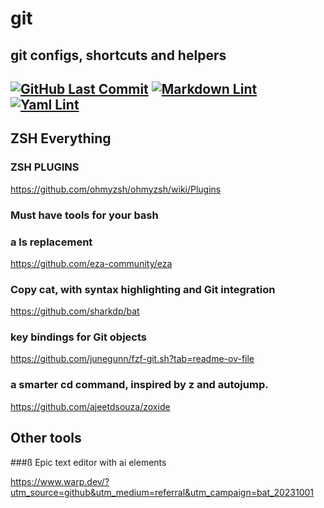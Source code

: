 # git

## git configs, shortcuts and helpers

[![GitHub Last Commit](https://img.shields.io/github/last-commit/curtisdingdong/git?logo=github)](https://github.com/curtisdingdong/bash/commits/master)
[![Markdown Lint](https://github.com/curtisdingdong/bash/actions/workflows/markdown.yaml/badge.svg)](https://github.com/curtisdingdong/bash/actions/workflows/markdown.yaml)
[![Yaml Lint](https://github.com/curtisdingdong/bash/actions/workflows/yamllint.yaml/badge.svg)](https://github.com/curtisdingdong/bash/actions/workflows/yamllint.yaml)
---
## ZSH Everything

### ZSH PLUGINS

https://github.com/ohmyzsh/ohmyzsh/wiki/Plugins

### Must have tools for your bash

### a ls replacement

https://github.com/eza-community/eza

### Copy cat, with syntax highlighting and Git integration

https://github.com/sharkdp/bat


### key bindings for Git objects
https://github.com/junegunn/fzf-git.sh?tab=readme-ov-file

### a smarter cd command, inspired by z and autojump.

https://github.com/ajeetdsouza/zoxide

## Other tools

###ß Epic text editor with ai elements

https://www.warp.dev/?utm_source=github&utm_medium=referral&utm_campaign=bat_20231001
